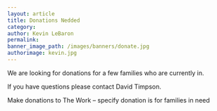 ```yaml
---
layout: article
title: Donations Nedded
category:
author: Kevin LeBaron
permalink:
banner_image_path: /images/banners/donate.jpg
authorimage: kevin.jpg
---
```



We are looking for donations for a few families who are currently in.&nbsp;

If you have questions please contact David Timpson.

Make donations to The Work – specify donation is for families in need